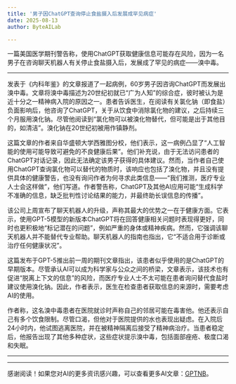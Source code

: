 ```yaml
---
title: '男子因ChatGPT查询停止食盐摄入后发展成罕见病症'
date: 2025-08-13
author: ByteAILab

---
```


一篇美国医学期刊警告称，使用ChatGPT获取健康信息可能存在风险，因为一名男子在咨询聊天机器人有关停止食盐摄入后，发展成了罕见的病症——溴中毒。

---
发表于《内科年鉴》的文章报道了一起病例，60岁男子因咨询ChatGPT而发展出溴中毒。文章将溴中毒描述为20世纪初就已“广为人知”的综合症，彼时被认为是近十分之一精神病入院的原因之一。患者告诉医生，在阅读有关氯化钠（即食盐）负面影响后，他咨询了ChatGPT，关于从饮食中消除氯化物的建议，之后持续三个月服用溴化钠。尽管他阅读到“氯化物可以被溴化物替代，但可能是出于其他目的，如清洁”。溴化钠在20世纪初被用作镇静剂。

这篇文章的作者来自华盛顿大学西雅图分校，他们表示，这一病例凸显了“人工智能的使用可能导致可避免的不良健康后果”。他们补充说，由于无法访问患者的ChatGPT对话记录，因此无法确定该男子获得的具体建议。然而，当作者自己使用ChatGPT查询氯化物可以替代的物质时，该响应也包括了溴化物，并且没有提供具体的健康警告，也没有询问作者为何寻求此类信息——“我们推测，医疗专业人士会这样做”，他们写道。作者警告称，ChatGPT及其他AI应用可能“生成科学不准确的信息，缺乏批判性讨论结果的能力，并最终助长误信息的传播”。

该公司上周宣布了聊天机器人的升级，声称其最大的优势之一在于健康方面。它表示，使用GPT-5模型的新版本ChatGPT将在回答健康相关问题时表现得更好，同时也更积极地“标记潜在的问题”，例如严重的身体或精神疾病。然而，它强调该聊天机器人并不能替代专业帮助。聊天机器人的指南也指出，它“不适合用于诊断或治疗任何健康状况”。

这篇发布于GPT-5推出前一周的期刊文章指出，该患者似乎使用的是ChatGPT的早期版本。尽管承认AI可以成为科学家与公众之间的桥梁，文章表示，该技术也有促进“脱离上下文的信息”的风险，而医疗专业人士不太可能在患者询问替代食盐时建议使用溴化钠。因此，作者表示，医生在检查患者获取信息的来源时，需要考虑AI的使用。

作者称，这名溴中毒患者在医院就诊时声称自己的邻居可能在毒害他。他还表示自己有多个饮食限制。尽管口渴，但他对于医院提供的水也表现出疑虑。在入院后24小时内，他试图逃离医院，并在被精神隔离后接受了精神病治疗。当患者稳定后，他报告出现了其他多种症状，这些症状提示溴中毒，包括面部痤疮、极度口渴和失眠。

---
---
感谢阅读！如果您对AI的更多资讯感兴趣，可以查看更多AI文章：[GPTNB](https://gptnb.com)。